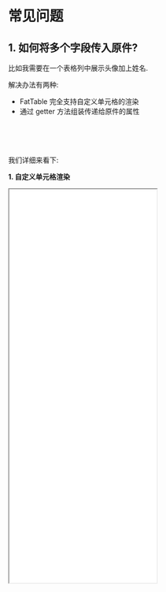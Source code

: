 # 常见问题

## 1. 如何将多个字段传入原件?

比如我需要在一个表格列中展示头像加上姓名.

解决办法有两种:

- FatTable 完全支持自定义单元格的渲染
- 通过 getter 方法组装传递给原件的属性

<br>
<br>
<br>

我们详细来看下:

**1. 自定义单元格渲染**

<iframe class="demo-frame" style="height: 800px" src="./custom-cell.demo.html" />

::: details 查看代码

<<< @/fat-table/CustomCell.tsx

:::

<br>
<br>
<br>

**2. 使用 getter 组装数据传入原件**

::: tip

原件是严格遵循 `value/onChange` 协议, 也就是说，它就是一个原子的表单，类似 Input。你无法给他传递多个字段。

:::

为此，FatTable 也提供了 getter/setter props 来满足这种使用场景。

<br>

<iframe class="demo-frame" style="height: 800px" src="./merge-fields.demo.html" />

::: details 查看代码

<<< @/fat-table/MergeFields.tsx

:::

<br>
<br>
<br>
<br>

## 2. 如何在表格实现开关切换的需求？

<iframe class="demo-frame" style="height: 800px" src="./switch.demo.html" />

::: details 查看代码

<<< @/fat-table/Switch.tsx

:::

<br>
<br>
<br>
<br>
<br>

## 3. 如何控制表格的单元格换行

<iframe class="demo-frame" style="height: 800px" src="./cell-line-control.demo.html" />

::: details 查看代码

<<< @/fat-table/CellLineControl.tsx

:::

<br>
<br>
<br>
<br>
<br>

## 4. 如何自定义表格渲染

<iframe class="demo-frame" style="height: 800px" src="./custom-table.demo.html" />

::: details 查看代码

<<< @/fat-table/CustomTable.tsx

:::
